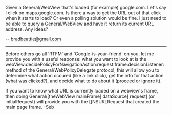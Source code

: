 

Given a General/WebView that's loaded (for example) google.com. Let's say I click on maps.google.com. Is there a way to get the URL out of that click when it starts to load? Or even a polling solution would be fine. I just need to be able to query a General/WebView and have it return its current URL address. Any ideas?

-- bradbeattie@gmail.com

----
Before others go all 'RTFM' and 'Google-is-your-friend' on you, let me provide you with a useful response: what you want to look at is the webView:decidePolicyForNavigationAction:request:frame:decisionListener: method of the General/WebPolicyDelegate protocol; this will allow you to determine what action occured (like a link click), get the info for that action (what was clicked?), and decide what to do about it (proceed or ignore it). 

If you want to know what URL is currently loaded on a webview's frame, then doing General/[theWebView mainFrame] dataSource] request] (or initialRequest) will provide you with the [[NSURLRequest that created the main page frame. -Seb